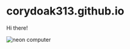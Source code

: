 # corydoak313.github.io

Hi there!

<picture>
  <source media="(prefers-color-scheme: dark)" srcset="https://www.shutterstock.com/video/clip-3483067579-hello-world-neon-text-animation--perfect">
  <source media="(prefers-color-scheme: light)" srcset="https://www.peakpx.com/en/hd-wallpaper-desktop-kgaty">
  <img alt="neon computer" src="https://www.shutterstock.com/video/clip-3483067579-hello-world-neon-text-animation--perfect
">
</picture>
